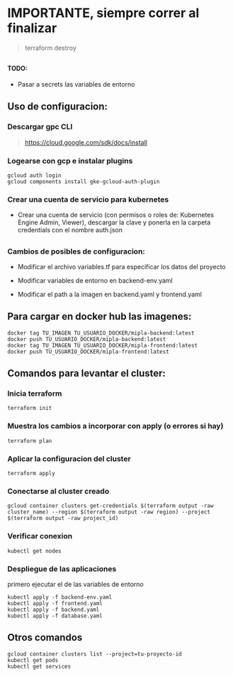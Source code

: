 # IMPORTANTE, siempre correr al finalizar
>terraform destroy
##
#### TODO:
* Pasar a secrets las variables de entorno

## Uso de configuracion:

### Descargar gpc CLI
> https://cloud.google.com/sdk/docs/install

### Logearse con gcp e instalar plugins
```
gcloud auth login
gcloud components install gke-gcloud-auth-plugin
```

### Crear una cuenta de servicio para kubernetes
* Crear una cuenta de servicio (con permisos o roles de: Kubernetes Engine Admin, Viewer), descargar la clave y ponerla en la carpeta credentials con el nombre auth.json

##
### Cambios de posibles de configuracion:
* Modificar el archivo variables.tf para especificar los datos del proyecto

* Modificar variables de entorno en backend-env.yaml

* Modificar el path a la imagen en backend.yaml y frontend.yaml

## Para cargar en docker hub las imagenes:
```
docker tag TU_IMAGEN TU_USUARIO_DOCKER/mipla-backend:latest
docker push TU_USUARIO_DOCKER/mipla-backend:latest
docker tag TU_IMAGEN TU_USUARIO_DOCKER/mipla-frontend:latest
docker push TU_USUARIO_DOCKER/mipla-frontend:latest
```

## Comandos para levantar el cluster:

### Inicia terraform
```
terraform init
```

### Muestra los cambios a incorporar con apply (o errores si hay)
```
terraform plan
```

### Aplicar la configuracion del cluster
```
terraform apply
```

### Conectarse al cluster creado
```
gcloud container clusters get-credentials $(terraform output -raw cluster_name) --region $(terraform output -raw region) --project $(terraform output -raw project_id)
```

### Verificar conexion
```
kubectl get nodes
```

### Despliegue de las aplicaciones
primero ejecutar el de las variables de entorno
```
kubectl apply -f backend-env.yaml
kubectl apply -f frontend.yaml
kubectl apply -f backend.yaml
kubectl apply -f database.yaml
```

## Otros comandos
```
gcloud container clusters list --project=tu-proyecto-id
kubectl get pods
kubectl get services
```